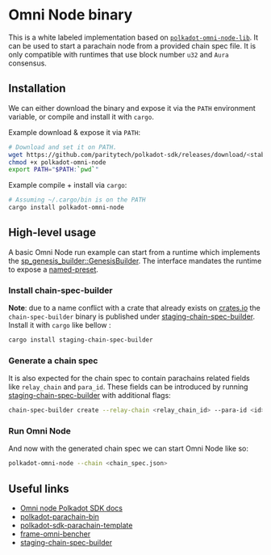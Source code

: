 # Omni Node binary

This is a white labeled implementation based on [`polkadot-omni-node-lib`](https://crates.io/crates/polkadot-omni-node-lib).
It can be used to start a parachain node from a provided chain spec file. It is only compatible with runtimes that use block
number `u32` and `Aura` consensus.

## Installation

We can either download the binary and expose it via the `PATH` environment variable, or compile and install it with `cargo`.

Example download & expose it via `PATH`:

```bash
# Download and set it on PATH.
wget https://github.com/paritytech/polkadot-sdk/releases/download/<stable_release_tag>/polkadot-omni-node
chmod +x polkadot-omni-node
export PATH="$PATH:`pwd`"
```

Example compile + install via `cargo`:

```bash
# Assuming ~/.cargo/bin is on the PATH
cargo install polkadot-omni-node
```

## High-level usage

A basic Omni Node run example can start from a runtime which implements the [sp_genesis_builder::GenesisBuilder](https://docs.rs/sp-genesis-builder/latest/sp_genesis_builder/trait.GenesisBuilder.html).
The interface mandates the runtime to expose a [named-preset](https://docs.rs/staging-chain-spec-builder/6.0.0/staging_chain_spec_builder/#generate-chain-spec-using-runtime-provided-genesis-config-preset).

### Install chain-spec-builder

**Note**: due to a name conflict with a crate that already exists on [crates.io](https://crates.io) the  `chain-spec-builder`
binary is published under [staging-chain-spec-builder](https://crates.io/crates/staging-chain-spec-builder). Install it with
`cargo` like bellow :

```bash
cargo install staging-chain-spec-builder
```

### Generate a chain spec

It is also expected for the chain spec to contain parachains related fields like `relay_chain` and `para_id`.
These fields can be introduced by running [staging-chain-spec-builder](https://crates.io/crates/staging-chain-spec-builder)
with additional flags:

```bash
chain-spec-builder create --relay-chain <relay_chain_id> --para-id <id> -r <runtime.wasm> named-preset <preset_name>
```

### Run Omni Node

And now with the generated chain spec we can start Omni Node like so:

```bash
polkadot-omni-node --chain <chain_spec.json>
```

## Useful links

* [Omni node Polkadot SDK docs](https://paritytech.github.io/polkadot-sdk/master/polkadot_sdk_docs/reference_docs/omni_node/index.html)
* [polkadot-parachain-bin](https://crates.io/crates/polkadot-parachain-bin)
* [polkadot-sdk-parachain-template](https://github.com/paritytech/polkadot-sdk-parachain-template)
* [frame-omni-bencher](https://crates.io/crates/frame-omni-bencher)
* [staging-chain-spec-builder](https://crates.io/crates/staging-chain-spec-builder)
